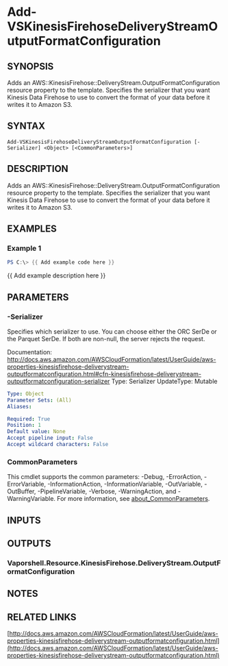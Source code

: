 # Add-VSKinesisFirehoseDeliveryStreamOutputFormatConfiguration

## SYNOPSIS
Adds an AWS::KinesisFirehose::DeliveryStream.OutputFormatConfiguration resource property to the template.
Specifies the serializer that you want Kinesis Data Firehose to use to convert the format of your data before it writes it to Amazon S3.

## SYNTAX

```
Add-VSKinesisFirehoseDeliveryStreamOutputFormatConfiguration [-Serializer] <Object> [<CommonParameters>]
```

## DESCRIPTION
Adds an AWS::KinesisFirehose::DeliveryStream.OutputFormatConfiguration resource property to the template.
Specifies the serializer that you want Kinesis Data Firehose to use to convert the format of your data before it writes it to Amazon S3.

## EXAMPLES

### Example 1
```powershell
PS C:\> {{ Add example code here }}
```

{{ Add example description here }}

## PARAMETERS

### -Serializer
Specifies which serializer to use.
You can choose either the ORC SerDe or the Parquet SerDe.
If both are non-null, the server rejects the request.

Documentation: http://docs.aws.amazon.com/AWSCloudFormation/latest/UserGuide/aws-properties-kinesisfirehose-deliverystream-outputformatconfiguration.html#cfn-kinesisfirehose-deliverystream-outputformatconfiguration-serializer
Type: Serializer
UpdateType: Mutable

```yaml
Type: Object
Parameter Sets: (All)
Aliases:

Required: True
Position: 1
Default value: None
Accept pipeline input: False
Accept wildcard characters: False
```

### CommonParameters
This cmdlet supports the common parameters: -Debug, -ErrorAction, -ErrorVariable, -InformationAction, -InformationVariable, -OutVariable, -OutBuffer, -PipelineVariable, -Verbose, -WarningAction, and -WarningVariable. For more information, see [about_CommonParameters](http://go.microsoft.com/fwlink/?LinkID=113216).

## INPUTS

## OUTPUTS

### Vaporshell.Resource.KinesisFirehose.DeliveryStream.OutputFormatConfiguration
## NOTES

## RELATED LINKS

[http://docs.aws.amazon.com/AWSCloudFormation/latest/UserGuide/aws-properties-kinesisfirehose-deliverystream-outputformatconfiguration.html](http://docs.aws.amazon.com/AWSCloudFormation/latest/UserGuide/aws-properties-kinesisfirehose-deliverystream-outputformatconfiguration.html)

